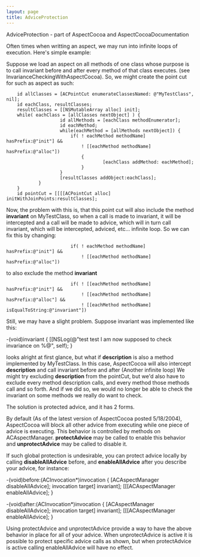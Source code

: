 ```yaml
---
layout: page
title: AdviceProtection
---
```


AdviceProtection - part of AspectCocoa and AspectCocoaDocumentation

Often times when writting an aspect, we may run into infinite loops of execution.  Here's simple example:

Suppose we load an aspect on all methods of one class whose purpose is to call invariant before and after every method of that class executes. (see InvarianceCheckingWithAspectCocoa).  So, we might create the point cut for such as aspect as such:

    
        id allClasses = [ACPointCut enumerateClassesNamed: @"MyTestClass", nil];
        id eachClass, resultClasses;
        resultClasses = [[NSMutableArray alloc] init];
        while( eachClass = [allClasses nextObject] ) {
                        id allMethods = [eachClass methodEnumerator];
                        id eachMethod;
                        while(eachMethod = [allMethods nextObject]) {
                            if( ! eachMethod methodName] hasPrefix:@"init"] && 
                                ! [[eachMethod methodName] hasPrefix:@"alloc"])
                                {
                                        [eachClass addMethod: eachMethod];
                                }
                        }
                        [resultClasses addObject:eachClass];
                }
        }
        id pointCut = [[[[ACPointCut alloc] initWithJoinPoints:resultClasses];


Now, the problem with this is, that this point cut will also include the method **invariant** on MyTestClass, so when a call is made to invariant, it will be intercepted and a call will be made to advice, which will in turn call invariant, which will be intercepted, adviced, etc... infinite loop.  So we can fix this by changing:
    
                            if( ! eachMethod methodName] hasPrefix:@"init"] && 
                                ! [[eachMethod methodName] hasPrefix:@"alloc"])

to also exclude the method **invariant**
    
                            if( ! [[eachMethod methodName] hasPrefix:@"init"] && 
                                ! [[eachMethod methodName] hasPrefix:@"alloc"] &&
                                ! [[eachMethod methodName] isEqualToString:@"invariant"])


Still, we may have a slight problem.
Suppose invariant was implemented like this:
    
-(void)invariant { 
    [[NSLog(@"test test I am now supposed to check invariance on %@", self);
}

looks alright at first glance, but what if **description** is also a method implemented by MyTestClass. In this case, AspectCocoa will also intercept **description** and call invariant before and after (Another infinite loop)  We might try excluding **description** from the pointCut, but we'd also have to exclude every method description calls, and every method those methods call and so forth.  And if we did so, we would no longer be able to check the invariant on some methods we really do want to check.

The solution is protected advice, and it has 2 forms.

By default (As of the latest version of AspectCocoa posted 5/18/2004), AspectCocoa will block all other advice from executing while one piece of advice is executing.
This behavior is controlled by methods on ACAspectManager.
**protectAdvice** may be called to enable this behavior and **unprotectAdvice** may be called to disable it.

If such global protection is undesirable, you can protect advice locally by calling **disableAllAdvice** before, and **enableAllAdvice** after you describe your advice, for instance:

    
-(void)before:(ACInvocation*)invocation {
    [ACAspectManager disableAllAdvice];
    invocation target] invariant];
    [[[ACAspectManager enableAllAdvice];
}

-(void)after:(ACInvocation*)invocation {
    [ACAspectManager disableAllAdvice];
    invocation target] invariant];
    [[[ACAspectManager enableAllAdvice];
}


Using protectAdvice and unprotectAdvice provide a way to have the above behavior in place for all of your advice. When unprotectAdvice is active it is possible to protect specific advice calls as shown, but when protectAdvice is active calling enableAllAdvice will have no effect.

